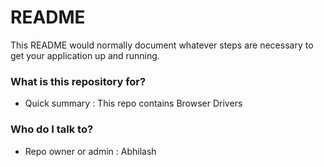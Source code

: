 # README #

This README would normally document whatever steps are necessary to get your application up and running.

### What is this repository for? ###

* Quick summary : This repo contains Browser Drivers

### Who do I talk to? ###

* Repo owner or admin : Abhilash